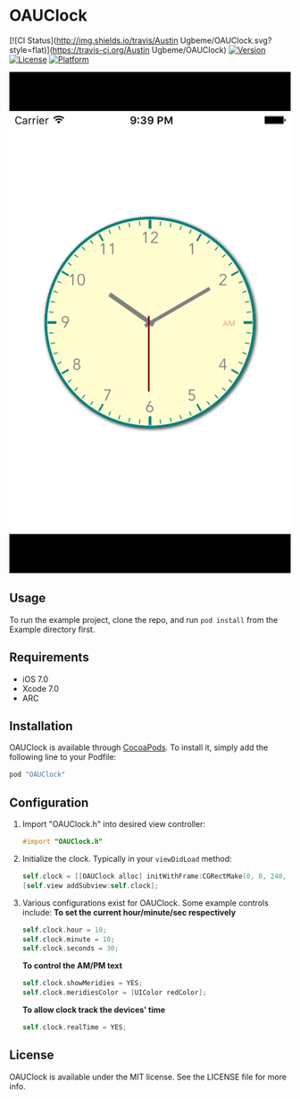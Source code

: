 # OAUClock

[![CI Status](http://img.shields.io/travis/Austin Ugbeme/OAUClock.svg?style=flat)](https://travis-ci.org/Austin Ugbeme/OAUClock)
[![Version](https://img.shields.io/cocoapods/v/OAUClock.svg?style=flat)](http://cocoapods.org/pods/OAUClock)
[![License](https://img.shields.io/cocoapods/l/OAUClock.svg?style=flat)](http://cocoapods.org/pods/OAUClock)
[![Platform](https://img.shields.io/cocoapods/p/OAUClock.svg?style=flat)](http://cocoapods.org/pods/OAUClock)

![](clockscreenshot.png?raw=true "OAUClock screenshot")

## Usage

To run the example project, clone the repo, and run `pod install` from the Example directory first.

## Requirements
* iOS 7.0
* Xcode 7.0
* ARC

## Installation

OAUClock is available through [CocoaPods](http://cocoapods.org). To install
it, simply add the following line to your Podfile:

```ruby
pod "OAUClock"
```

## Configuration

1. Import "OAUClock.h" into desired view controller:
	```objective-c
	#import "OAUClock.h"
	```

2. Initialize the clock. Typically in your `viewDidLoad` method:
	```objective-c
	self.clock = [[OAUClock alloc] initWithFrame:CGRectMake(0, 0, 240, 240)];
	[self.view addSubview:self.clock];
	```

2. Various configurations exist for OAUClock. Some example controls include:
	**To set the current hour/minute/sec respectively**
	```objective-c
	self.clock.hour = 10;
	self.clock.minute = 10;
	self.clock.seconds = 30;
	```

	**To control the AM/PM text**
	```objective-c
	self.clock.showMeridies = YES;
	self.clock.meridiesColor = [UIColor redColor];
	```
	**To allow clock track the devices' time**
	```objective-c
	self.clock.realTime = YES;
	```

## License

OAUClock is available under the MIT license. See the LICENSE file for more info.
